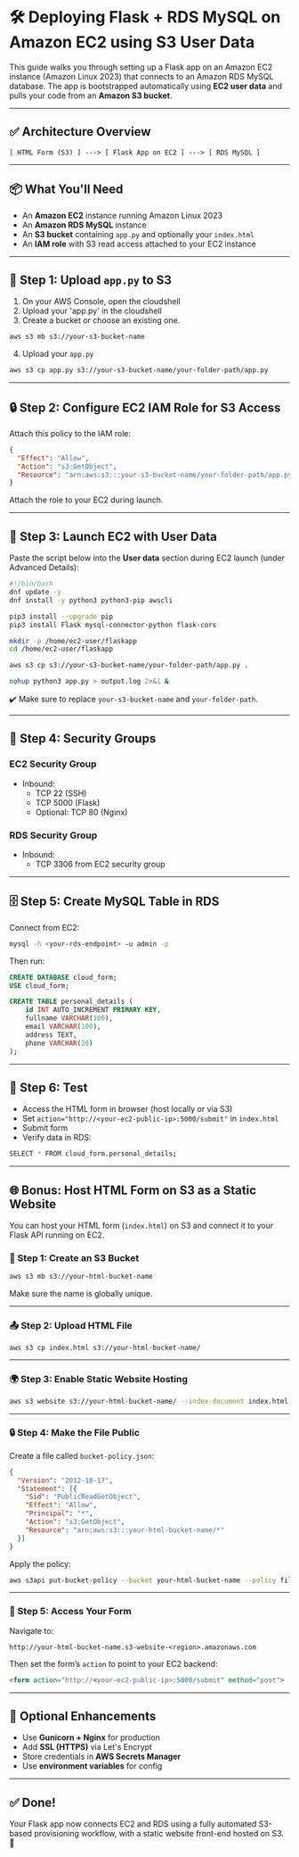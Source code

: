 
# 🛠️ Deploying Flask + RDS MySQL on Amazon EC2 using S3 User Data

This guide walks you through setting up a Flask app on an Amazon EC2 instance (Amazon Linux 2023) that connects to an Amazon RDS MySQL database. The app is bootstrapped automatically using **EC2 user data** and pulls your code from an **Amazon S3 bucket**.

---

## ✅ Architecture Overview

```
[ HTML Form (S3) ] ---> [ Flask App on EC2 ] ---> [ RDS MySQL ]
```

---

## 📦 What You'll Need

- An **Amazon EC2** instance running Amazon Linux 2023
- An **Amazon RDS MySQL** instance
- An **S3 bucket** containing `app.py` and optionally your `index.html`
- An **IAM role** with S3 read access attached to your EC2 instance

---

## 📝 Step 1: Upload `app.py` to S3

1. On your AWS Console, open the cloudshell 
2. Upload your 'app.py' in the cloudshell
3. Create a bucket or choose an existing one.

```bash
aws s3 mb s3://your-s3-bucket-name
```
4. Upload your `app.py`

```bash
aws s3 cp app.py s3://your-s3-bucket-name/your-folder-path/app.py
```

---

## 🔒 Step 2: Configure EC2 IAM Role for S3 Access

Attach this policy to the IAM role:

```json
{
  "Effect": "Allow",
  "Action": "s3:GetObject",
  "Resource": "arn:aws:s3:::your-s3-bucket-name/your-folder-path/app.py"
}
```

Attach the role to your EC2 during launch.

---

## 🚀 Step 3: Launch EC2 with User Data

Paste the script below into the **User data** section during EC2 launch (under Advanced Details):

```bash
#!/bin/bash
dnf update -y
dnf install -y python3 python3-pip awscli

pip3 install --upgrade pip
pip3 install Flask mysql-connector-python flask-cors

mkdir -p /home/ec2-user/flaskapp
cd /home/ec2-user/flaskapp

aws s3 cp s3://your-s3-bucket-name/your-folder-path/app.py .

nohup python3 app.py > output.log 2>&1 &
```

✔️ Make sure to replace `your-s3-bucket-name` and `your-folder-path`.

---

## 🔧 Step 4: Security Groups

### EC2 Security Group
- Inbound:
  - TCP 22 (SSH)
  - TCP 5000 (Flask)
  - Optional: TCP 80 (Nginx)

### RDS Security Group
- Inbound:
  - TCP 3306 from EC2 security group

---

## 🗄️ Step 5: Create MySQL Table in RDS

Connect from EC2:

```bash
mysql -h <your-rds-endpoint> -u admin -p
```

Then run:

```sql
CREATE DATABASE cloud_form;
USE cloud_form;

CREATE TABLE personal_details (
    id INT AUTO_INCREMENT PRIMARY KEY,
    fullname VARCHAR(100),
    email VARCHAR(100),
    address TEXT,
    phone VARCHAR(20)
);
```

---

## 🧪 Step 6: Test

- Access the HTML form in browser (host locally or via S3)
- Set `action="http://<your-ec2-public-ip>:5000/submit"` in `index.html`
- Submit form
- Verify data in RDS:

```bash
SELECT * FROM cloud_form.personal_details;
```

---

## 🌐 Bonus: Host HTML Form on S3 as a Static Website

You can host your HTML form (`index.html`) on S3 and connect it to your Flask API running on EC2.

### 🧾 Step 1: Create an S3 Bucket

```bash
aws s3 mb s3://your-html-bucket-name
```

Make sure the name is globally unique.

---

### 📤 Step 2: Upload HTML File

```bash
aws s3 cp index.html s3://your-html-bucket-name/
```

---

### 🌍 Step 3: Enable Static Website Hosting

```bash
aws s3 website s3://your-html-bucket-name/ --index-document index.html
```

---

### 🔒 Step 4: Make the File Public

Create a file called `bucket-policy.json`:

```json
{
  "Version": "2012-10-17",
  "Statement": [{
    "Sid": "PublicReadGetObject",
    "Effect": "Allow",
    "Principal": "*",
    "Action": "s3:GetObject",
    "Resource": "arn:aws:s3:::your-html-bucket-name/*"
  }]
}
```

Apply the policy:

```bash
aws s3api put-bucket-policy --bucket your-html-bucket-name --policy file://bucket-policy.json
```

---

### 🚀 Step 5: Access Your Form

Navigate to:

```
http://your-html-bucket-name.s3-website-<region>.amazonaws.com
```

Then set the form’s `action` to point to your EC2 backend:

```html
<form action="http://<your-ec2-public-ip>:5000/submit" method="post">
```

---

## 🧹 Optional Enhancements

- Use **Gunicorn + Nginx** for production
- Add **SSL (HTTPS)** via Let's Encrypt
- Store credentials in **AWS Secrets Manager**
- Use **environment variables** for config

---

## ✅ Done!

Your Flask app now connects EC2 and RDS using a fully automated S3-based provisioning workflow, with a static website front-end hosted on S3. 🎉
